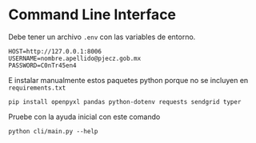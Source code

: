# Command Line Interface

Debe tener un archivo `.env` con las variables de entorno.

    HOST=http://127.0.0.1:8006
    USERNAME=nombre.apellido@pjecz.gob.mx
    PASSWORD=C0nTr45en4

E instalar manualmente estos paquetes python porque no se incluyen en `requirements.txt`

    pip install openpyxl pandas python-dotenv requests sendgrid typer

Pruebe con la ayuda inicial con este comando

    python cli/main.py --help
